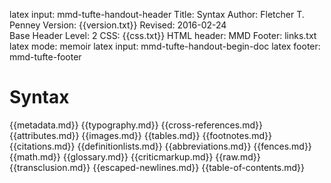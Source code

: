 latex input:	mmd-tufte-handout-header
Title:	Syntax
Author:	Fletcher T. Penney
Version:	{{version.txt}}
Revised:	2016-02-24  
Base Header Level:	2
CSS:	{{css.txt}}
HTML header:	<script type="text/javascript"
	src="http://cdn.mathjax.org/mathjax/latest/MathJax.js?config=TeX-AMS-MML_HTMLorMML">
	</script>
MMD Footer:	links.txt
latex mode:	memoir
latex input:	mmd-tufte-handout-begin-doc
latex footer:	mmd-tufte-footer


# Syntax #

{{metadata.md}}
{{typography.md}}
{{cross-references.md}}
{{attributes.md}}
{{images.md}}
{{tables.md}}
{{footnotes.md}}
{{citations.md}}
{{definitionlists.md}}
{{abbreviations.md}}
{{fences.md}}
{{math.md}}
{{glossary.md}}
{{criticmarkup.md}}
{{raw.md}}
{{transclusion.md}}
{{escaped-newlines.md}}
{{table-of-contents.md}}
